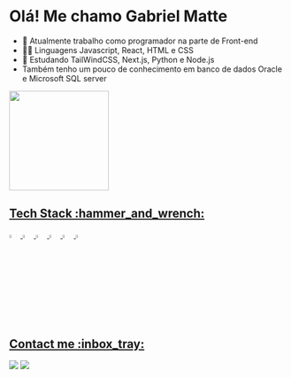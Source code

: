 <h1>Olá! Me chamo Gabriel Matte</h1>

- 🔭 Atualmente trabalho como programador na parte de Front-end
- 👨‍💻 Linguagens Javascript, React, HTML e CSS
- 🌱 Estudando TailWindCSS, Next.js, Python e Node.js
- Também tenho um pouco de conhecimento em banco de dados Oracle e Microsoft SQL server

<div>
<a href="https://github.com/GabrielMatteElias/">
  <img loading="lazy" height="180em" src="https://github-readme-stats.vercel.app/api/top-langs/?username=GabrielMatteElias&layout=compact&langs_count=7&theme=dracula"/>
</div>

<div>
  <h2>Tech Stack :hammer_and_wrench:	</h2>
  <img src="https://cdn.jsdelivr.net/gh/devicons/devicon/icons/react/react-original-wordmark.svg" width="4%" />
  <img src="https://cdn.jsdelivr.net/gh/devicons/devicon/icons/css3/css3-original.svg" width="4%"/>
  <img src="https://cdn.jsdelivr.net/gh/devicons/devicon/icons/html5/html5-original.svg" width="4%"/>
  <img src="https://cdn.jsdelivr.net/gh/devicons/devicon/icons/bootstrap/bootstrap-original.svg" width="4%"/>
  <img src="https://cdn.jsdelivr.net/gh/devicons/devicon/icons/javascript/javascript-original.svg" width="4%"/>
  <img src="https://cdn.jsdelivr.net/gh/devicons/devicon/icons/photoshop/photoshop-plain.svg" width="4%"/>
  <i class="devicon-oracle-original colored"></i>                                 
</div> 

<div>
  <h2>Contact me :inbox_tray:		</h2>
  <a href = "mailto:gabrielmatteelias@gmail.com"><img src="https://img.shields.io/badge/Gmail-D14836?style=for-the-badge&logo=gmail&logoColor=white" target="_blank"></a>
  <a href="https://www.linkedin.com/in/gabriel-matte-elias-05baab189/" target="_blank"><img src="https://img.shields.io/badge/LinkedIn-0077B5?style=for-the-badge&logo=linkedin&logoColor=white"></a>
</div> 
                 
          


